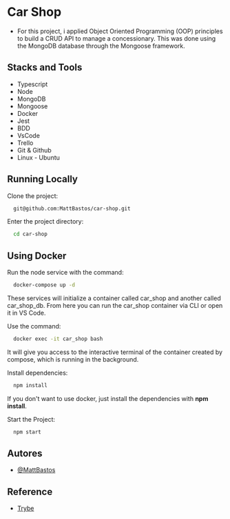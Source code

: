 # Car Shop

- For this project, i applied Object Oriented Programming (OOP) principles to build a CRUD API to manage a concessionary. This was done using the MongoDB database through the Mongoose framework.

## Stacks and Tools

- Typescript
- Node
- MongoDB
- Mongoose
- Docker
- Jest
- BDD
- VsCode
- Trello
- Git & Github
- Linux - Ubuntu

## Running Locally

Clone the project:

```bash
  git@github.com:MattBastos/car-shop.git
```

Enter the project directory:

```bash
  cd car-shop
```

## Using Docker

Run the node service with the command:

```bash
  docker-compose up -d
```

These services will initialize a container called car_shop and another called car_shop_db.
From here you can run the car_shop container via CLI or open it in VS Code.

Use the command:

```bash
  docker exec -it car_shop bash
```

It will give you access to the interactive terminal of the container created by compose, which is running in the background.

Install dependencies:

```bash
  npm install
```

If you don't want to use docker, just install the dependencies with **npm install**.

Start the Project:

```bash
  npm start
```
## Autores

- [@MattBastos](https://www.github.com/MattBastos)


## Reference

 - [Trybe](https://www.betrybe.com/)
